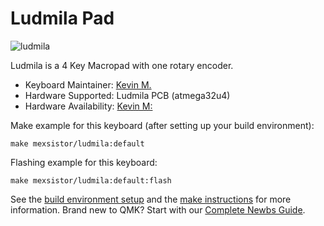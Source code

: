 # Ludmila Pad

![ludmila](https://mexsistor.com/wp-content/uploads/2020/09/IMG_2249-scaled.jpg)

Ludmila is a 4 Key Macropad with one rotary encoder.

* Keyboard Maintainer: [Kevin M.](https://github.com/mexsistor)
* Hardware Supported: Ludmila PCB (atmega32u4)
* Hardware Availability: [Kevin M:](https://mexsistor.com/producto/ludmilapad/)

Make example for this keyboard (after setting up your build environment):

    make mexsistor/ludmila:default

Flashing example for this keyboard:

    make mexsistor/ludmila:default:flash

See the [build environment setup](https://docs.qmk.fm/#/getting_started_build_tools) and the [make instructions](https://docs.qmk.fm/#/getting_started_make_guide) for more information. Brand new to QMK? Start with our [Complete Newbs Guide](https://docs.qmk.fm/#/newbs).

